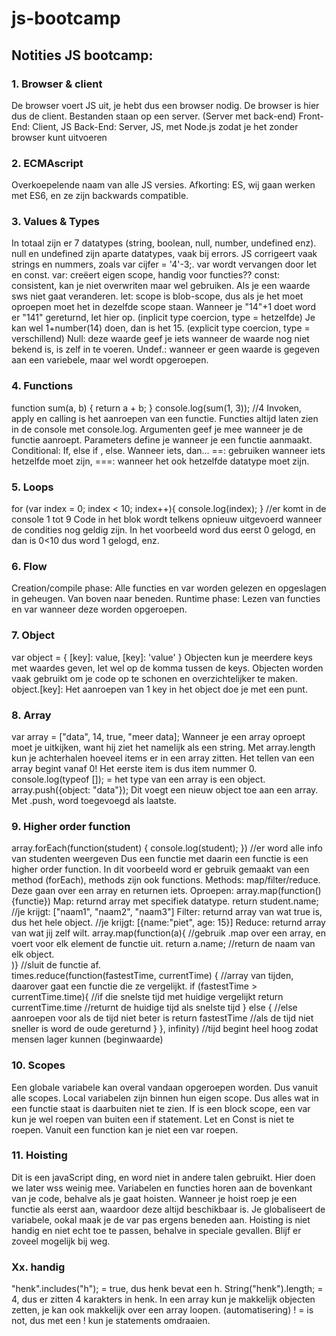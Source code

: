 # js-bootcamp

## Notities JS bootcamp:


### 1. Browser & client
De browser voert JS uit, je hebt dus een browser nodig.
De browser is hier dus de client. Bestanden staan op een server. (Server met back-end)
Front-End: Client, JS
Back-End: Server, JS, met Node.js zodat je het zonder browser kunt uitvoeren


### 2. ECMAscript
Overkoepelende naam van alle JS versies.
Afkorting: ES, wij gaan werken met ES6, en ze zijn backwards compatible.


### 3. Values & Types
In totaal zijn er 7 datatypes (string, boolean, null, number, undefined enz).
null en undefined zijn aparte datatypes, vaak bij errors.
JS corrigeert vaak strings en nummers, zoals var cijfer = '4'-3;.
var wordt vervangen door let en const.
var: creëert eigen scope, handig voor functies??
const: consistent, kan je niet overwriten maar wel gebruiken. Als je een waarde sws niet gaat veranderen.
let: scope is blob-scope, dus als je het moet oproepen moet het in dezelfde scope staan.
Wanneer je "14"+1 doet word er "141" gereturnd, let hier op. (inplicit type coercion, type = hetzelfde)
Je kan wel 1+number(14) doen, dan is het 15. (explicit type coercion, type = verschillend)
Null: deze waarde geef je iets wanneer de waarde nog niet bekend is, is zelf in te voeren.
Undef.: wanneer er geen waarde is gegeven aan een variebele, maar wel wordt opgeroepen.


### 4. Functions
function sum(a, b) {
	return a + b;
}
console.log(sum(1, 3));
//4
Invoken, apply en calling is het aanroepen van een functie.
Functies altijd laten zien in de console met console.log.
Argumenten geef je mee wanneer je de functie aanroept.
Parameters define je wanneer je een functie aanmaakt.
Conditional: If, else if , else. Wanneer iets, dan...
==: gebruiken wanneer iets hetzelfde moet zijn, ===: wanneer het ook hetzelfde datatype moet zijn.


### 5. Loops
for (var index = 0; index < 10; index++){
	console.log(index);
}
//er komt in de console 1 tot 9
Code in het blok wordt telkens opnieuw uitgevoerd wanneer de condities nog geldig zijn.
In het voorbeeld word dus eerst 0 gelogd, en dan is 0<10 dus word 1 gelogd, enz.


### 6. Flow
Creation/compile phase: Alle functies en var worden gelezen en opgeslagen in geheugen. Van boven naar beneden.
Runtime phase: Lezen van functies en var wanneer deze worden opgeroepen.


### 7. Object
var object = {
	[key]: value,
	[key]: 'value'
}
Objecten kun je meerdere keys met waardes geven, let wel op de komma tussen de keys.
Objecten worden vaak gebruikt om je code op te schonen en overzichtelijker te maken.
object.[key]: Het aanroepen van 1 key in het object doe je met een punt.


### 8. Array
var array = ["data", 14, true, "meer data];
Wanneer je een array oproept moet je uitkijken, want hij ziet het namelijk als een string.
Met array.length kun je achterhalen hoeveel items er in een array zitten.
Het tellen van een array begint vanaf 0! Het eerste item is dus item nummer 0.
console.log(typeof []); = het type van een array is een object.
array.push({object: "data"}); Dit voegt een nieuw object toe aan een array. Met .push, word toegevoegd als laatste.


### 9. Higher order function
array.forEach(function(student) {
	console.log(student);
})
//er word alle info van studenten weergeven
Dus een functie met daarin een functie is een higher order function.
In dit voorbeeld word er gebruik gemaakt van een method (forEach), methods zijn ook functions.
Methods: map/filter/reduce. Deze gaan over een array en returnen iets. Oproepen: array.map(function(){functie})
Map: returnd array met specifiek datatype. return student.name; //je krijgt: ["naam1", "naam2", "naam3"]
Filter: returnd array van wat true is, dus het hele object.     //je krijgt: [{name:"piet", age: 15}]
Reduce: returnd array van wat jij zelf wilt.
array.map(function(a){		//gebruik .map over een array, en voert voor elk element de functie uit.
	return a.name;		//return de naam van elk object.					
)}				//sluit de functie af.							
times.reduce(function(fastestTime, currentTime) {	//array van tijden, daarover gaat een functie die ze vergelijkt.
	if (fastestTime > currentTime.time){		//if die snelste tijd met huidige vergelijkt
		return currentTime.time			//returnt de huidige tijd als snelste tijd
	} else {					//else aanroepen voor als de tijd niet beter is
		return fastestTime			//als de tijd niet sneller is word de oude gereturnd
	}
}, infinity)						//tijd begint heel hoog zodat mensen lager kunnen (beginwaarde)


### 10. Scopes
Een globale variabele kan overal vandaan opgeroepen worden. Dus vanuit alle scopes.
Local variabelen zijn binnen hun eigen scope. Dus alles wat in een functie staat is daarbuiten niet te zien.
If is een block scope, een var kun je wel roepen van buiten een if statement. Let en Const is niet te roepen.
Vanuit een function kan je niet een var roepen.


### 11. Hoisting
Dit is een javaScript ding, en word niet in andere talen gebruikt. Hier doen we later wss weinig mee.
Variabelen en functies horen aan de bovenkant van je code, behalve als je gaat hoisten.
Wanneer je hoist roep je een functie als eerst aan, waardoor deze altijd beschikbaar is.
Je globaliseert de variabele, ookal maak je de var pas ergens beneden aan.
Hoisting is niet handig en niet echt toe te passen, behalve in speciale gevallen. Blijf er zoveel mogelijk bij weg.


### Xx. handig
"henk".includes("h"); = true, dus henk bevat een h. 
String("henk").length; = 4, dus er zitten 4 karakters in henk.
In een array kun je makkelijk objecten zetten, je kan ook makkelijk over een array loopen. (automatisering)
! = is not, dus met een ! kun je statements omdraaien.
